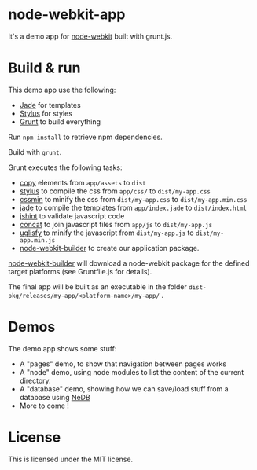 # node-webkit-app

It's a demo app for [node-webkit](https://github.com/rogerwang/node-webkit) built with grunt.js.

# Build & run

This demo app use the following:

- [Jade](http://jade-lang.com/) for templates
- [Stylus](http://learnboost.github.io/stylus/) for styles
- [Grunt](http://gruntjs.com/) to build everything

Run `npm install` to retrieve npm dependencies.

Build with `grunt`.

Grunt executes the following tasks:

- [copy](https://github.com/gruntjs/grunt-contrib-copy) elements from `app/assets` to `dist`
- [stylus](https://github.com/gruntjs/grunt-contrib-stylus) to compile the css from `app/css/` to `dist/my-app.css`
- [cssmin](https://github.com/gruntjs/grunt-contrib-cssmin) to minify the css from `dist/my-app.css` to `dist/my-app.min.css`
- [jade](https://github.com/gruntjs/grunt-contrib-jade) to compile the templates from `app/index.jade` to `dist/index.html`
- [jshint](https://github.com/gruntjs/grunt-contrib-jshint) to validate javascript code
- [concat](https://github.com/gruntjs/grunt-contrib-concat) to join javascript files from `app/js` to `dist/my-app.js`
- [uglisfy](https://github.com/gruntjs/grunt-contrib-uglify) to minify the javascript from `dist/my-app.js` to `dist/my-app.min.js`
- [node-webkit-builder](https://github.com/mllrsohn/grunt-node-webkit-builder) to create our application package.

[node-webkit-builder](https://github.com/mllrsohn/grunt-node-webkit-builder) will download a node-webkit package for the defined target platforms (see Gruntfile.js for details).

The final app will be built as an executable in the folder `dist-pkg/releases/my-app/<platform-name>/my-app/` .

# Demos

The demo app shows some stuff:

- A "pages" demo, to show that navigation between pages works
- A "node" demo, using node modules to list the content of the current directory.
- A "database" demo, showing how we can save/load stuff from a database using [NeDB](https://github.com/louischatriot/nedb/)
- More to come !

# License

This is licensed under the MIT license.